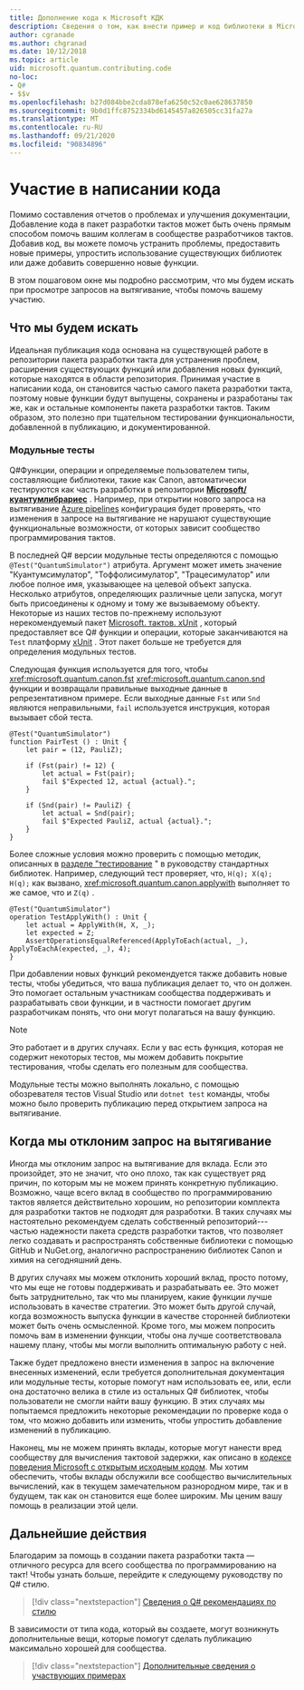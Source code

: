```yaml
---
title: Дополнение кода к Microsoft КДК
description: Сведения о том, как внести пример и код библиотеки в Microsoft Quantum Development Kit (КДК).
author: cgranade
ms.author: chgranad
ms.date: 10/12/2018
ms.topic: article
uid: microsoft.quantum.contributing.code
no-loc:
- Q#
- $$v
ms.openlocfilehash: b27d084bbe2cda878efa6250c52c0ae628637850
ms.sourcegitcommit: 9b0d1ffc8752334bd6145457a826505cc31fa27a
ms.translationtype: MT
ms.contentlocale: ru-RU
ms.lasthandoff: 09/21/2020
ms.locfileid: "90834896"
---
```

# <a name="contributing-code"></a>Участие в написании кода

Помимо составления отчетов о проблемах и улучшения документации, Добавление кода в пакет разработки тактов может быть очень прямым способом помочь вашим коллегам в сообществе разработчиков тактов.
Добавив код, вы можете помочь устранить проблемы, предоставить новые примеры, упростить использование существующих библиотек или даже добавить совершенно новые функции.

В этом пошаговом окне мы подробно рассмотрим, что мы будем искать при просмотре запросов на вытягивание, чтобы помочь вашему участию.

## <a name="what-we-look-for"></a>Что мы будем искать

Идеальная публикация кода основана на существующей работе в репозитории пакета разработки такта для устранения проблем, расширения существующих функций или добавления новых функций, которые находятся в области репозитория.
Принимая участие в написании кода, он становится частью самого пакета разработки такта, поэтому новые функции будут выпущены, сохранены и разработаны так же, как и остальные компоненты пакета разработки тактов.
Таким образом, это полезно при тщательном тестировании функциональности, добавленной в публикацию, и документированной.

### <a name="unit-tests"></a>Модульные тесты

Q#Функции, операции и определяемые пользователем типы, составляющие библиотеки, такие как Canon, автоматически тестируются как часть разработки в репозитории [**Microsoft/куантумлибрариес**](https://github.com/Microsoft/QuantumLibraries/) .
Например, при открытии нового запроса на вытягивание [Azure pipelines](https://azure.microsoft.com/services/devops/pipelines/) конфигурация будет проверять, что изменения в запросе на вытягивание не нарушают существующие функциональные возможности, от которых зависит сообщество программирования тактов.

В последней Q# версии модульные тесты определяются с помощью `@Test("QuantumSimulator")` атрибута. Аргумент может иметь значение "Куантумсимулатор", "Тоффолисимулатор", "Трацесимулатор" или любое полное имя, указывающее на целевой объект запуска. Несколько атрибутов, определяющих различные цели запуска, могут быть присоединены к одному и тому же вызываемому объекту. Некоторые из наших тестов по-прежнему используют нерекомендуемый пакет [Microsoft. тактов. xUnit](https://www.nuget.org/packages/Microsoft.Quantum.Xunit/) , который предоставляет все Q# функции и операции, которые заканчиваются на `Test` платформу [xUnit](https://xunit.github.io/) . Этот пакет больше не требуется для определения модульных тестов. 

Следующая функция используется для того, чтобы <xref:microsoft.quantum.canon.fst> <xref:microsoft.quantum.canon.snd> функции и возвращали правильные выходные данные в репрезентативном примере.
Если выходные данные `Fst` или `Snd` являются неправильными, `fail` используется инструкция, которая вызывает сбой теста.

```qsharp
@Test("QuantumSimulator")
function PairTest () : Unit {
    let pair = (12, PauliZ);

    if (Fst(pair) != 12) {
        let actual = Fst(pair);
        fail $"Expected 12, actual {actual}.";
    }

    if (Snd(pair) != PauliZ) {
        let actual = Snd(pair);
        fail $"Expected PauliZ, actual {actual}.";
    }
}
```

Более сложные условия можно проверить с помощью методик, описанных в [разделе "тестирование](xref:microsoft.quantum.libraries.diagnostics) " в руководству стандартных библиотек.
Например, следующий тест проверяет, что, `H(q); X(q); H(q);` как вызвано, <xref:microsoft.quantum.canon.applywith> выполняет то же самое, что и `Z(q)` .

```Q#
@Test("QuantumSimulator")
operation TestApplyWith() : Unit {
    let actual = ApplyWith(H, X, _);
    let expected = Z;
    AssertOperationsEqualReferenced(ApplyToEach(actual, _), ApplyToEachA(expected, _), 4);
}
```

При добавлении новых функций рекомендуется также добавить новые тесты, чтобы убедиться, что ваша публикация делает то, что он должен.
Это помогает остальным участникам сообщества поддерживать и разрабатывать свои функции, и в частности помогает другим разработчикам понять, что они могут полагаться на вашу функцию.

> [!NOTE]
> Это работает и в других случаях.
> Если у вас есть функция, которая не содержит некоторых тестов, мы можем добавить покрытие тестирования, чтобы сделать его полезным для сообщества.

Модульные тесты можно выполнять локально, с помощью обозревателя тестов Visual Studio или `dotnet test` команды, чтобы можно было проверить публикацию перед открытием запроса на вытягивание.

<!-- TODO:
### Comments and Documentation ###

### Citations and References ### -->


## <a name="when-well-reject-a-pull-request"></a>Когда мы отклоним запрос на вытягивание

Иногда мы отклоним запрос на вытягивание для вклада.
Если это произойдет, это не значит, что оно плохо, так как существует ряд причин, по которым мы не можем принять конкретную публикацию.
Возможно, чаще всего вклад в сообщество по программированию тактов является действительно хорошим, но репозитории комплекта для разработки тактов не подходят для разработки.
В таких случаях мы настоятельно рекомендуем сделать собственный репозиторий---частью надежности пакета средств разработки тактов, что позволяет легко создавать и распространять собственные библиотеки с помощью GitHub и NuGet.org, аналогично распространению библиотек Canon и химия на сегодняшний день.

В других случаях мы можем отклонить хороший вклад, просто потому, что мы еще не готовы поддерживать и разрабатывать ее.
Это может быть затруднительно, так что мы планируем, какие функции лучше использовать в качестве стратегии.
Это может быть другой случай, когда возможность выпуска функции в качестве сторонней библиотеки может быть очень осмысленной.
Кроме того, мы можем попросить помочь вам в изменении функции, чтобы она лучше соответствовала нашему плану, чтобы мы могли выполнить оптимальную работу с ней.

Также будет предложено внести изменения в запрос на включение внесенных изменений, если требуется дополнительная документация или модульные тесты, которые помогут нам использовать ее, или, если она достаточно велика в стиле из остальных Q# библиотек, чтобы пользователи не смогли найти вашу функцию.
В этих случаях мы попытаемся предложить некоторые рекомендации по проверке кода о том, что можно добавить или изменить, чтобы упростить добавление изменений в публикацию.

Наконец, мы не можем принять вклады, которые могут нанести вред сообществу для вычисления тактовой задержки, как описано в [кодексе поведения Microsoft с открытым исходным кодом](https://opensource.microsoft.com/codeofconduct/).
Мы хотим обеспечить, чтобы вклады обслужили все сообщество вычислительных вычислений, как в текущем замечательном разнородном мире, так и в будущем, так как он становится еще более широким.
Мы ценим вашу помощь в реализации этой цели.

## <a name="next-steps"></a>Дальнейшие действия

Благодарим за помощь в создании пакета разработки такта — отличного ресурса для всего сообщества по программированию на такт!
Чтобы узнать больше, перейдите к следующему руководству по Q# стилю.

> [!div class="nextstepaction"]
> [Сведения о Q# рекомендациях по стилю](xref:microsoft.quantum.contributing.style)

В зависимости от типа кода, который вы создаете, могут возникнуть дополнительные вещи, которые помогут сделать публикацию максимально хорошей для сообщества.

> [!div class="nextstepaction"]
> [Дополнительные сведения о участвующих примерах](xref:microsoft.quantum.contributing.samples)
